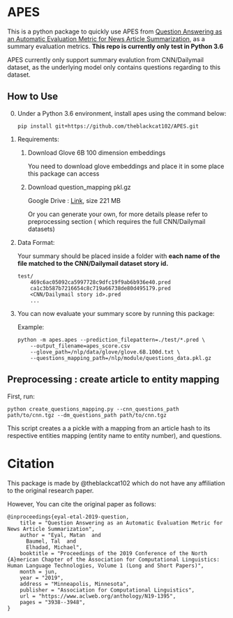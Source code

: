 # APES

This is a python package to quickly use APES from [Question Answering as an Automatic Evaluation Metric for News Article Summarization](https://www.aclweb.org/anthology/N19-1395), as a summary evaluation metrics. **This repo is currently only test in Python 3.6**

APES currently only support summary evalution from CNN/Dailymail dataset, as the underlying model only contains questions regarding to this dataset.

## How to Use

0. Under a Python 3.6 environment, install apes using the command below:
    ```
    pip install git+https://github.com/theblackcat102/APES.git
    ```

1. Requirements:
    1. Download Glove 6B 100 dimension embeddings

        You need to download glove embeddings and place it in some place this package can access

    2. Download question_mapping pkl.gz 

        Google Drive : [Link](https://drive.google.com/file/d/11qqk4tUwoAATEMEoZOhNvwyQYb99lkYh/view?usp=sharing), size 221 MB

        Or you can generate your own, for more details please refer to preprocessing section ( which requires the full CNN/Dailymail datasets)    

2. Data Format:

    Your summary should be placed inside a folder with **each name of the file matched to the CNN/Dailymail dataset story id.**

    ```
    test/
        469c6ac05092ca5997728c9dfc19f9ab6b936e40.pred
        ca1c3b587b7216654c8c719a66738de80d495179.pred
        <CNN/Dailymail story id>.pred
        ...
    ```

3. You can now evaluate your summary score by running this package:

    Example:
    ```
    python -m apes.apes --prediction_filepattern=./test/*.pred \
        --output_filename=apes_score.csv
        --glove_path=/nlp/data/glove/glove.6B.100d.txt \ 
        --questions_mapping_path=/nlp/module/questions_data.pkl.gz  
    ```


## Preprocessing : create article to entity mapping

First, run:

`python create_questions_mapping.py --cnn_questions_path path/to/cnn.tgz --dm_questions_path path/to/cnn.tgz`

This script creates a a pickle with a mapping from an article hash to its respective entities mapping (entity name to entity number), and questions.


# Citation

This package is made by @theblackcat102 which do not have any affiliation to the original research paper.

However, You can cite the original paper as follows:

```
@inproceedings{eyal-etal-2019-question,
    title = "Question Answering as an Automatic Evaluation Metric for News Article Summarization",
    author = "Eyal, Matan  and
      Baumel, Tal  and
      Elhadad, Michael",
    booktitle = "Proceedings of the 2019 Conference of the North {A}merican Chapter of the Association for Computational Linguistics: Human Language Technologies, Volume 1 (Long and Short Papers)",
    month = jun,
    year = "2019",
    address = "Minneapolis, Minnesota",
    publisher = "Association for Computational Linguistics",
    url = "https://www.aclweb.org/anthology/N19-1395",
    pages = "3938--3948",
}
```
